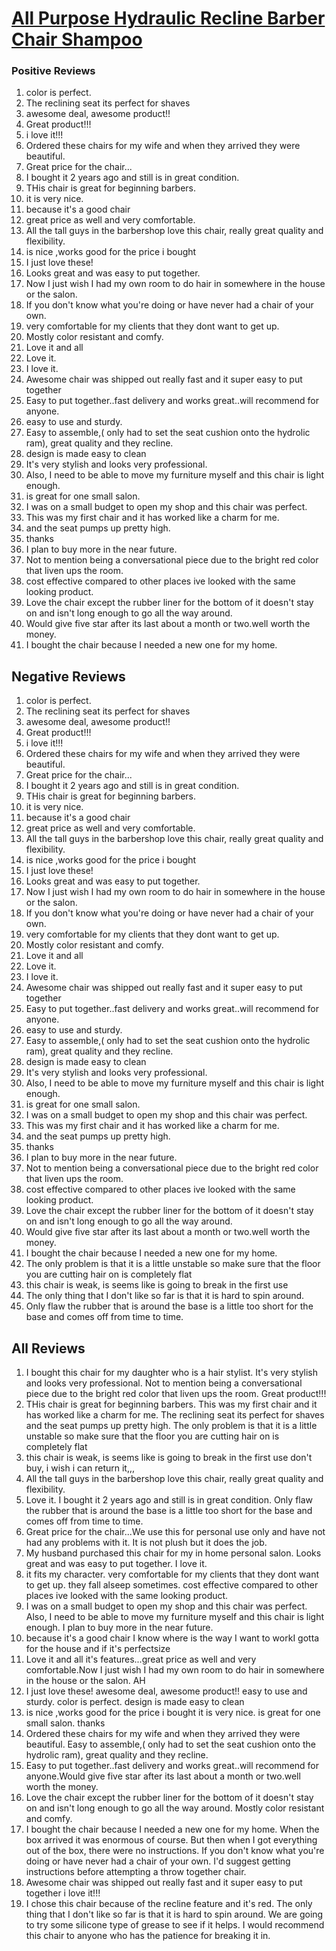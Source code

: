 # [All Purpose Hydraulic Recline Barber Chair Shampoo](https://products.checkmycream.com/products/All-Purpose-Hydraulic-Recline-Barber-Chair-Shampoo.html)

### Positive Reviews

<ol>
      <li>color is perfect.</li>
      <li>The reclining seat its perfect for shaves  </li>
      <li>awesome deal, awesome product!!</li>
      <li>Great product!!!</li>
      <li>i love it!!!</li>
      <li>Ordered these chairs for my wife  and when they arrived they were beautiful.</li>
      <li>Great price for the chair...</li>
      <li>I bought it 2 years ago and still is in great condition.  </li>
      <li>THis chair is great for beginning barbers.</li>
      <li>it is very nice.</li>
      <li>because it&#x27;s a good chair</li>
      <li>great price as well and very comfortable.</li>
      <li>All the tall guys in the barbershop love this chair, really great quality and flexibility.</li>
      <li>is nice ,works good for the price i bought</li>
      <li>I just love these!</li>
      <li>Looks great and was easy to put together.</li>
      <li>Now I just wish I had my own room to do hair in somewhere in the house or the salon.</li>
      <li>If you don&#x27;t know what you&#x27;re doing or have never had a chair of your own.</li>
      <li>very comfortable for my clients that they dont want to get up.</li>
      <li>Mostly color resistant and comfy.</li>
      <li>Love it and all</li>
      <li>Love it.</li>
      <li>I love it.</li>
      <li>Awesome chair was shipped out really fast and it super easy to put together</li>
      <li>Easy to put together..fast delivery and works great..will recommend for anyone.</li>
      <li>easy to use and sturdy.</li>
      <li>Easy to assemble,( only had to set the seat cushion onto the hydrolic ram), great quality and they recline.</li>
      <li>design is made easy to clean</li>
      <li>It&#x27;s very stylish and looks very professional.  </li>
      <li>Also, I need to be able to move my furniture myself and this chair is light enough.  </li>
      <li>is great for one small salon.</li>
      <li>I was on a small budget to open my shop and this chair was perfect.  </li>
      <li>This was my first chair and it has worked like a charm for me.</li>
      <li>and the seat pumps up pretty high.</li>
      <li>thanks</li>
      <li>I plan to buy more in the near future.</li>
      <li>Not to mention being a conversational piece due to the bright red color that liven ups the room.  </li>
      <li>cost effective compared to other places ive looked with the same looking product.</li>
      <li>Love the chair except the rubber liner for the bottom of it doesn&#x27;t stay on and isn&#x27;t long enough to go all the way around.</li>
      <li>Would give five star after its last about a month or two.well worth the money.</li>
      <li>I bought the chair because I needed a new one for my home.</li>
</ol>


<h2>Negative Reviews</h2>
<ol>
<li> color is perfect.</li>
<li> The reclining seat its perfect for shaves  </li>
<li> awesome deal, awesome product!!</li>
<li> Great product!!!</li>
<li> i love it!!!</li>
<li> Ordered these chairs for my wife  and when they arrived they were beautiful.</li>
<li> Great price for the chair...</li>
<li> I bought it 2 years ago and still is in great condition.  </li>
<li> THis chair is great for beginning barbers.</li>
<li> it is very nice.</li>
<li> because it&#x27;s a good chair</li>
<li> great price as well and very comfortable.</li>
<li> All the tall guys in the barbershop love this chair, really great quality and flexibility.</li>
<li> is nice ,works good for the price i bought</li>
<li> I just love these!</li>
<li> Looks great and was easy to put together.</li>
<li> Now I just wish I had my own room to do hair in somewhere in the house or the salon.</li>
<li> If you don&#x27;t know what you&#x27;re doing or have never had a chair of your own.</li>
<li> very comfortable for my clients that they dont want to get up.</li>
<li> Mostly color resistant and comfy.</li>
<li> Love it and all</li>
<li> Love it.</li>
<li> I love it.</li>
<li> Awesome chair was shipped out really fast and it super easy to put together</li>
<li> Easy to put together..fast delivery and works great..will recommend for anyone.</li>
<li> easy to use and sturdy.</li>
<li> Easy to assemble,( only had to set the seat cushion onto the hydrolic ram), great quality and they recline.</li>
<li> design is made easy to clean</li>
<li> It&#x27;s very stylish and looks very professional.  </li>
<li> Also, I need to be able to move my furniture myself and this chair is light enough.  </li>
<li> is great for one small salon.</li>
<li> I was on a small budget to open my shop and this chair was perfect.  </li>
<li> This was my first chair and it has worked like a charm for me.</li>
<li> and the seat pumps up pretty high.</li>
<li> thanks</li>
<li> I plan to buy more in the near future.</li>
<li> Not to mention being a conversational piece due to the bright red color that liven ups the room.  </li>
<li> cost effective compared to other places ive looked with the same looking product.</li>
<li> Love the chair except the rubber liner for the bottom of it doesn&#x27;t stay on and isn&#x27;t long enough to go all the way around.</li>
<li> Would give five star after its last about a month or two.well worth the money.</li>
<li> I bought the chair because I needed a new one for my home.</li>
<li> The only problem is that it is a little unstable so make sure that the floor you are cutting hair on is completely flat</li>
<li> this chair is weak, is seems like is going to break in the first use</li>
<li> The only thing that I don&#x27;t like so far is that it is hard to spin around.</li>
<li> Only flaw the rubber that is around the base is a little too short for the base and comes off from time to time.</li>
</ol>

<h2>All Reviews</h2>

<ol>
    <li> I bought this chair for my daughter who is a hair stylist.  It&#x27;s very stylish and looks very professional.  Not to mention being a conversational piece due to the bright red color that liven ups the room.  Great product!!!</li>
    <li> THis chair is great for beginning barbers. This was my first chair and it has worked like a charm for me. The reclining seat its perfect for shaves  and the seat pumps up pretty high. The only problem is that it is a little unstable so make sure that the floor you are cutting hair on is completely flat</li>
    <li> this chair is weak, is seems like is going to break in the first use don&#x27;t buy, i wish i can return it,,,</li>
    <li> All the tall guys in the barbershop love this chair, really great quality and flexibility.</li>
    <li> Love it. I bought it 2 years ago and still is in great condition.  Only flaw the rubber that is around the base is a little too short for the base and comes off from time to time.</li>
    <li> Great price for the chair...We use this for personal use only and have not had any problems with it.  It is not plush but it does the job.</li>
    <li> My husband purchased this chair for my in home personal salon.  Looks great and was easy to put together. I love it.</li>
    <li> it fits my character. very comfortable for my clients that they dont want to get up. they fall alseep sometimes. cost effective compared to other places ive looked with the same looking product.</li>
    <li> I was on a small budget to open my shop and this chair was perfect.  Also, I need to be able to move my furniture myself and this chair is light enough.  I plan to buy more in the near future.</li>
    <li> because it&#x27;s a good chair I know where is the way I want to workI gotta for the house and if it&#x27;s perfectsize</li>
    <li> Love it and all it&#x27;s features...great price as well and very comfortable.Now I just wish I had my own room to do hair in somewhere in the house or the salon. AH</li>
    <li> I just love these! awesome deal, awesome product!! easy to use and sturdy. color is perfect. design is made easy to clean</li>
    <li> is nice ,works good for the price i bought it is very nice. is great for one small salon. thanks</li>
    <li> Ordered these chairs for my wife  and when they arrived they were beautiful. Easy to assemble,( only had to set the seat cushion onto the hydrolic ram), great quality and they recline.</li>
    <li> Easy to put together..fast delivery and works great..will recommend for anyone.Would give five star after its last about a month or two.well worth the money.</li>
    <li> Love the chair except the rubber liner for the bottom of it doesn&#x27;t stay on and isn&#x27;t long enough to go all the way around. Mostly color resistant and comfy.</li>
    <li> I bought the chair because I needed a new one for my home. When the box arrived it was enormous of course. But then when I got everything out of the box, there were no instructions. If you don&#x27;t know what you&#x27;re doing or have never had a chair of your own. I&#x27;d suggest getting instructions before attempting a throw together chair.</li>
    <li> Awesome chair was shipped out really fast and it super easy to put together i love it!!!</li>
    <li> I chose this chair because of the recline feature and it&#x27;s red. The only thing that I don&#x27;t like so far is that it is hard to spin around. We are going to try some silicone type of grease to see if it helps. I would recommend this chair to anyone who has the patience for breaking it in.</li>
</ol>




